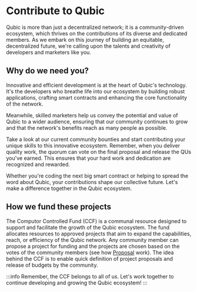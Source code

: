 # Contribute to Qubic

Qubic is more than just a decentralized network; it is a community-driven ecosystem, which thrives on the contributions of its diverse and dedicated members. As we embark on this journey of building an equitable, decentralized future, we're calling upon the talents and creativity of developers and marketers like you.

## Why do we need you?

Innovative and efficient development is at the heart of Qubic's technology. It's the developers who breathe life into our ecosystem by building robust applications, crafting smart contracts and enhancing the core functionality of the network.

Meanwhile, skilled marketers help us convey the potential and value of Qubic to a wider audience, ensuring that our community continues to grow and that the network's benefits reach as many people as possible.

Take a look at our current community bounties and start contributing your unique skills to this innovative ecosystem. Remember, when you deliver quality work, the quorum can vote on the final proposal and release the QUs you've earned. This ensures that your hard work and dedication are recognized and rewarded.

Whether you're coding the next big smart contract or helping to spread the word about Qubic, your contributions shape our collective future. Let's make a difference together in the Qubic ecosystem.

## How we fund these projects

The Computor Controlled Fund (CCF) is a communal resource designed to support and facilitate the growth of the Qubic ecosystem. The fund allocates resources to approved projects that aim to expand the capabilities, reach, or efficiency of the Qubic network. Any community member can propose a project for funding and the projects are chosen based on the votes of the community members (see how [Proposal](/learn/governance/proposals) work). The idea behind the CCF is to enable quick definition of project proposals and release of budgets by the community.

:::info
Remember, the CCF belongs to all of us. Let's work together to continue developing and growing the Qubic ecosystem!
:::